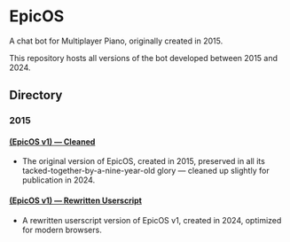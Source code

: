 # EpicOS
A chat bot for Multiplayer Piano, originally created in 2015.

This repository hosts all versions of the bot developed between 2015 and 2024.

## Directory

### 2015

#### [(EpicOS v1) — Cleaned](https://github.com/slowstone72/EpicOS/blob/main/2015/v1-cleaned-2024.js)

- The original version of EpicOS, created in 2015, preserved in all its tacked-together-by-a-nine-year-old glory — cleaned up slightly for publication in 2024.

#### [(EpicOS v1) — Rewritten Userscript](https://github.com/slowstone72/EpicOS/blob/main/2015/v1-rewritten-2024.js)

- A rewritten userscript version of EpicOS v1, created in 2024, optimized for modern browsers.